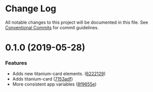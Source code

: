 # Change Log

All notable changes to this project will be documented in this file.
See [Conventional Commits](https://conventionalcommits.org) for commit guidelines.

# 0.1.0 (2019-05-28)


### Features

* Adds new titanium-card elements. ([6222129](https://github.com/LeavittSoftware/titanium-elements/commit/6222129))
* Adds titanium-card ([7153adf](https://github.com/LeavittSoftware/titanium-elements/commit/7153adf))
* More consistent app variables ([8f9655e](https://github.com/LeavittSoftware/titanium-elements/commit/8f9655e))

